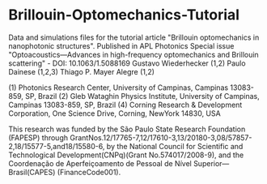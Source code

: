 # Brillouin-Optomechanics-Tutorial
Data and simulations files for the tutorial article "Brillouin optomechanics in nanophotonic structures".
Published in APL Photonics Special issue "Optoacoustics—Advances in high-frequency optomechanics and Brillouin scattering" - DOI: 10.1063/1.5088169
Gustavo Wiederhecker (1,2)
Paulo Dainese  (1,2,3)
Thiago P. Mayer Alegre (1,2)

(1) Photonics Research Center, University of Campinas, Campinas 13083-859, SP, Brazil
(2) Gleb Wataghin Physics Institute, University of Campinas, Campinas 13083-859, SP, Brazil
(4) Corning  Research & Development Corporation, One Science Drive, Corning, NewYork 14830, USA

This research was funded by the São Paulo State Research Foundation (FAPESP) through GrantNos.12/17765-7,12/17610-3,13/20180-3,08/57857-2,18/15577-5,and18/15580-6, by the National Council for Scientific and Technological Development(CNPq)(Grant No.574017/2008-9), and the Coordenação de Aperfeiçoamento de Pessoal de Nível Superior—Brasil(CAPES) (FinanceCode001).

